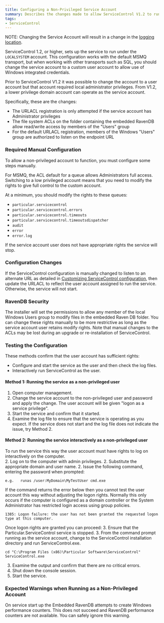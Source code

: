 ```yaml
---
title: Configuring a Non-Privileged Service Account
summary: Describes the changes made to allow ServiceControl V1.2 to run as a low privilege domain account
tags:
- ServiceControl
---
```


NOTE: Changing the Service Account will result in a change in the [logging location](logging.md).

ServiceControl 1.2, or higher, sets up the service to run under the `LOCALSYSTEM` account. This configuration works with the default MSMQ transport, but when working with other transports such as SQL, you should change the service account to a custom user account to allow use of Windows integrated credentials. 

Prior to ServiceControl V1.2 it was possible to change the account to a user account but that account required local administrator privileges. From V1.2, a lower privilege domain account can operate as the service account. 

Specifically, these are the changes:

- The URLACL registration is only attempted if the service account has Administrator privileges
- The file system ACLs on the folder containing the embedded RavenDB allow read/write access by members of the "Users" group
- For the default URLACL registration, members of the Windows "Users" group are authorized to listen on the endpoint URL

### Required Manual Configuration

To allow a non-privileged account to function, you must configure some steps manually. 

For MSMQ, the ACL default for a queue allows Administrators full access.  Switching to a low privileged account means that you need to modify the rights to give full control to the custom account.

At a minimum, you should modify the rights to these queues:

- `particular.servicecontrol`
- `particular.servicecontrol.errors`
- `particular.servicecontrol.timeouts`
- `particular.servicecontrol.timeoutsdispatcher`
- `audit`
- `error`
- `error.log`

If the service account user does not have appropriate rights the service will stop.

### Configuration Changes

If the ServiceControl configuration is manually changed to listen to an alternate URL as detailed in  [Customizing ServiceControl configuration](creating-config-file.md), then update the URLACL to reflect the user account assigned to run the service.  Otherwise, the service will not start.

### RavenDB Security

The installer will set the permissions to allow any member of the local Windows Users group to modify files in the embedded Raven DB folder.  You can change these rights manually to be more restrictive as long as the service account user retains modify rights.  Note that manual changes to the ACLs may be lost during an upgrade or re-installation of ServiceControl.    

### Testing the Configuration

These methods confirm that the user account has sufficient rights:

 - Configure and start the service as the user and then check the log files.   
 - Interactively run ServiceControl as the user.

#### Method 1: Running the service as a non-privileged user 

1. Open computer management.
1. Change the service account to the non-privileged user and password and apply the change. The user account will be given "logon as a service privilege".
1. Start the service and confirm that it started.
1. Examine the log file to ensure that the service is operating as you expect. If the service does not start and the log file does not indicate the issue, try Method 2.

#### Method 2: Running the service interactively as a non-privileged user 

To run the service this way the user account must have rights to log on interactively on the computer.  
2. Log on to the computer with admin privileges. 
2. Substitute the appropriate domain and user name. 
2. Issue the following command, entering the password when prompted:

```
e.g.   runas /user:MyDomain\MyTestUser cmd.exe

```

If the command returns the error below then you cannot test the user account this way without adjusting the logon rights.  Normally this only occurs if the computer is configured as a domain controller or the System Administrator has restricted login access using group policies. 

``` 
1385: Logon failure: the user has not been granted the requested logon type at this computer.
```

Once logon rights are granted you can proceed: 
3. Ensure that the Particular.ServiceControl service is stopped. 
3. From the command prompt running as the service account, change to the ServiceControl installation directory and run ServiceControl.exe. 

```
cd "C:\Program Files (x86)\Particular Software\ServiceControl"
ServiceControl.exe 
```

3. Examine the output and confirm that there are no critical errors.
3. Shut down the console session. 
3. Start the service.

### Expected Warnings when Running as a Non-Privileged Account

On service start up the Embedded RavenDB attempts to create Windows performance counters. This does not succeed and RavenDB performance counters are not available.
You can safely ignore this warning.